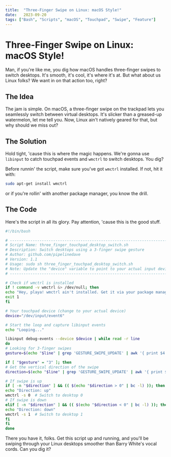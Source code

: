 ```yaml
---
title:  "Three-Finger Swipe on Linux: macOS Style!"
date:   2023-09-20
tags: ["Bash", "Scripts", "macOS", "Touchpad", "Swipe", "Feature"]
---
```


# Three-Finger Swipe on Linux: macOS Style!

Man, if you're like me, you dig how macOS handles three-finger swipes to switch desktops. It's smooth, it's cool, it's where it's at. But what about us Linux folks? We want in on that action too, right?

## The Idea

The jam is simple. On macOS, a three-finger swipe on the trackpad lets you seamlessly switch between virtual desktops. It's slicker than a greased-up watermelon, let me tell you. Now, Linux ain't natively geared for that, but why should we miss out?

## The Solution

Hold tight, 'cause this is where the magic happens. We're gonna use `libinput` to catch touchpad events and `wmctrl` to switch desktops. You dig?

Before runnin' the script, make sure you've got `wmctrl` installed. If not, hit it with:

```bash
sudo apt-get install wmctrl
```
or if you're rollin' with another package manager, you know the drill.

## The Code
Here's the script in all its glory. Pay attention, 'cause this is the good stuff.

```bash
#!/bin/bash

# ----------------------------------------------------------------------------
# Script Name: three_finger_touchpad_desktop_switch.sh
# Description: Switch desktops using a 3-finger swipe gesture
# Author: github.com/pipelinedave
# Version: 1.1
# Usage: sudo sh three_finger_touchpad_desktop_switch.sh
# Note: Update the "device" variable to point to your actual input device.
# ----------------------------------------------------------------------------

# Check if wmctrl is installed
if ! command -v wmctrl &> /dev/null; then
echo "Hey, playa! wmctrl ain't installed. Get it via your package manager."
exit 1
fi

# Your touchpad device (change to your actual device)
device="/dev/input/event6"

# Start the loop and capture libinput events
echo "Looping..."

libinput debug-events --device $device | while read -r line
do
# Looking for 3-finger swipes
gesture=$(echo "$line" | grep 'GESTURE_SWIPE_UPDATE' | awk '{ print $4 }')

if [ "$gesture" = "3" ]; then
# Get the vertical direction of the swipe
direction=$(echo "$line" | grep 'GESTURE_SWIPE_UPDATE' | awk '{ print $7 }')

# If swipe is up
if [ -n "$direction" ] && (( $(echo "$direction > 0" | bc -l) )); then
echo "Direction: up"
wmctrl -s 0  # Switch to desktop 0
# If swipe is down
elif [ -n "$direction" ] && (( $(echo "$direction < 0" | bc -l) )); then
echo "Direction: down"
wmctrl -s 1  # Switch to desktop 1
fi
fi
done
```

There you have it, folks. Get this script up and running, and you'll be swiping through your Linux desktops smoother than Barry White's vocal cords. Can you dig it?
